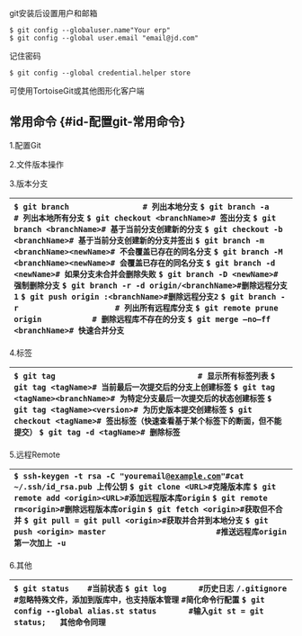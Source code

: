 git安装后设置用户和邮箱

```
$ git config --globaluser.name"Your erp"
$ git config --global user.email "email@jd.com"
```

记住密码

```
$ git config --global credential.helper store
```

可使用TortoiseGit或其他图形化客户端

## 常用命令 {#id-配置git-常用命令}

1.配置Git

2.文件版本操作

3.版本分支

| `$ git branch                # 列出本地分支` `$ git branch -a             # 列出本地所有分支`  `$ git checkout <branchName># 签出分支` `$ git branch <branchName># 基于当前分支创建新的分支` `$ git checkout -b <branchName># 基于当前分支创建新的分支并签出`  `$ git branch -m <branchName><newName># 不会覆盖已存在的同名分支` `$ git branch -M <branchName><newName># 会覆盖已存在的同名分支`  `$ git branch -d <newName># 如果分支未合并会删除失败` `$ git branch -D <newName># 强制删除分支`  `$ git branch -r -d origin/<branchName>#删除远程分支1` `$ git push origin :<branchName>#删除远程分支2`  `$ git branch -r                     # 列出所有远程库分支` `$ git remote prune origin           # 删除远程库不存在的分支` `$ git merge –no–ff <branchName># 快速合并分支` |
| :--- |


4.标签

| `$ git tag                               # 显示所有标签列表`  `$ git tag <tagName># 当前最后一次提交后的分支上创建标签` `$ git tag <tagName><branchName># 为特定分支最后一次提交后的状态创建标签` `$ git tag <tagName><version># 为历史版本提交创建标签`  `$ git checkout <tagName># 签出标签（快速查看基于某个标签下的断面，但不能提交）`  `$ git tag -d <tagName># 删除标签` |
| :--- |


5.远程Remote

| `$ ssh-keygen -t rsa -C "youremail@`[`example.com`](http://example.com/)`"#cat ~/.ssh/id_rsa.pub 上传公钥`  `$ git clone <URL>#克隆版本库`  `$ git remote add <origin><URL>#添加远程版本库origin` `$ git remote rm<origin>#删除远程版本库origin`  `$ git fetch <origin>#获取但不合并` `$ git pull = git pull <origin>#获取并合并到本地分支`  `$ git push <origin> master                        #推送远程库origin  第一次加上 -u` |
| :--- |


6.其他

| `$ git status    #当前状态` `$ git log       #历史日志` `/.gitignore     #忽略特殊文件，添加到版库中，也支持版本管理` `#简化命令行配置` `$ git config --global alias.st status       #输入git st = git status;   其他命令同理` |
| :--- |




